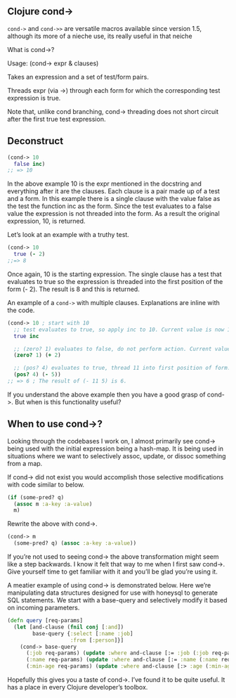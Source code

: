 ## Clojure cond->

`cond->` and `cond->>` are versatile macros available since version 1.5, although its more of a nieche use, its really useful in that neiche

What is cond->?

Usage: (cond-> expr & clauses)

Takes an expression and a set of test/form pairs.

Threads expr (via ->) through each form for which the corresponding test expression is true.

Note that, unlike cond branching, cond-> threading does not short circuit after the first true test expression.

## Deconstruct

```clojure
(cond-> 10
  false inc)
;; => 10
```

In the above example 10 is the expr mentioned in the docstring and everything after it are the clauses. Each clause is a pair made up of a test and a form. In this example there is a single clause with the value false as the test the function inc as the form. Since the test evaluates to a false value the expression is not threaded into the form. As a result the original expression, 10, is returned.

Let’s look at an example with a truthy test.

```clojure
(cond-> 10
  true (- 2)
;;=> 8
```

Once again, 10 is the starting expression. The single clause has a test that evaluates to true so the expression is threaded into the first position of the form (- 2). The result is 8 and this is returned.

An example of a `cond->` with multiple clauses. Explanations are inline with the code.

```clojure
(cond-> 10 ; start with 10
  ;; test evaluates to true, so apply inc to 10. Current value is now 11.
  true inc

  ;; (zero? 1) evaluates to false, do not perform action. Current value stays 11.
  (zero? 1) (+ 2)

  ;; (pos? 4) evaluates to true, thread 11 into first position of form.
  (pos? 4) (- 5))
;; => 6 ; The result of (- 11 5) is 6.
```

If you understand the above example then you have a good grasp of cond->. But when is this functionality useful?

## When to use cond->?

Looking through the codebases I work on, I almost primarily see cond-> being used with the initial expression being a hash-map. It is being used in situations where we want to selectively assoc, update, or dissoc something from a map.

If cond-> did not exist you would accomplish those selective modifications with code similar to below.

```clojure
(if (some-pred? q)
  (assoc m :a-key :a-value)
  m)
```

Rewrite the above with cond->.

```clojure
(cond-> m
  (some-pred? q) (assoc :a-key :a-value))
```

If you’re not used to seeing cond-> the above transformation might seem like a step backwards. I know it felt that way to me when I first saw cond->. Give yourself time to get familiar with it and you’ll be glad you’re using it.

A meatier example of using cond-> is demonstrated below. Here we’re manipulating data structures designed for use with honeysql to generate SQL statements. We start with a base-query and selectively modify it based on incoming parameters.

```clojure
(defn query [req-params]
  (let [and-clause (fnil conj [:and])
        base-query {:select [:name :job]
                    :from [:person]}]
    (cond-> base-query
      (:job req-params) (update :where and-clause [:= :job (:job req-params)])
      (:name req-params) (update :where and-clause [:= :name (:name req-params)])
      (:min-age req-params) (update :where and-clause [:> :age (:min-age req-params)]))))
```

Hopefully this gives you a taste of cond->. I’ve found it to be quite useful. It has a place in every Clojure developer’s toolbox.
